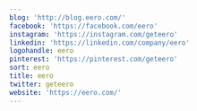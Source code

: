 ```yaml
---
blog: 'http://blog.eero.com/'
facebook: 'https://facebook.com/eero'
instagram: 'https://instagram.com/geteero'
linkedin: 'https://linkedin.com/company/eero'
logohandle: eero
pinterest: 'https://pinterest.com/geteero'
sort: eero
title: eero
twitter: geteero
website: 'https://eero.com/'
---
```

